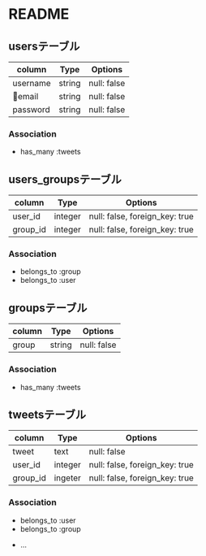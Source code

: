 # README

## usersテーブル

|column|Type|Options|
|------|----|-------|
|username|string|null: false|
|email|string|null: false|
|password|string|null: false|

### Association
- has_many :tweets

## users_groupsテーブル

|column|Type|Options|
|------|----|-------|
|user_id|integer|null: false, foreign_key: true|
|group_id|integer|null: false, foreign_key: true|

### Association
- belongs_to :group
- belongs_to :user

## groupsテーブル

|column|Type|Options|
|------|----|-------|
|group|string|null: false|

### Association
- has_many :tweets

## tweetsテーブル

|column|Type|Options|
|------|----|-------|
|tweet|text|null: false|
|user_id|integer|null: false, foreign_key: true|
|group_id|ingeter|null: false, foreign_key: true|

### Association
- belongs_to :user
- belongs_to :group

* ...
